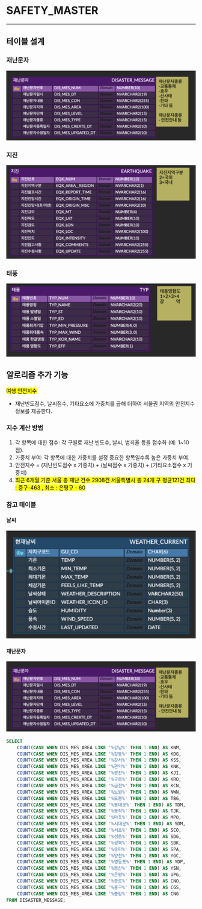# SAFETY_MASTER

----

## 테이블 설계

### 재난문자  
![재난문자.png](img%2F%EC%9E%AC%EB%82%9C%EB%AC%B8%EC%9E%90.png)

### 지진
![지진.png](img%2F%EC%A7%80%EC%A7%84.png)  

### 태풍  
![태풍.png](img%2F%ED%83%9C%ED%92%8D.png)  

## 알로리즘 추가 기능  
<mark>여행 안전지수</mark>
- 재난빈도점수, 날씨점수, 기타요소에 가중치를 곱해 더하여 서울권 지역의 안전지수 정보를 제공한다.

### 지수 계산 방법
1. 각 항목에 대한 점수: 각 구별로 재난 빈도수, 날씨, 범죄율 등을 점수화 (예: 1~10점).  
2. 가중치 부여: 각 항목에 대한 가중치를 설정 중요한 항목일수록 높은 가중치 부여.
3. 안전지수 = (재난빈도점수 x 가중치) + (날씨점수 x 가중치) + (기타요소점수 x 가중치)
4. <mark>최근 6개월 기준 서울 총 재난 건수 2908건 서울특별시 총 24개 구 평균121건   최다 : 중구-463 , 최소 : 은평구 - 60 </mark>


### 참고 테이블 

#### 날씨 
![날씨.png](img%2F%EB%82%A0%EC%94%A8.png)
 
#### 재난문자  
![재난문자.png](img%2F%EC%9E%AC%EB%82%9C%EB%AC%B8%EC%9E%90.png)  

```sql
SELECT
    COUNT(CASE WHEN DIS_MES_AREA LIKE '%강남%' THEN 1 END) AS KNM,
    COUNT(CASE WHEN DIS_MES_AREA LIKE '%강동%' THEN 1 END) AS KDG,
    COUNT(CASE WHEN DIS_MES_AREA LIKE '%강서%' THEN 1 END) AS KSS,
    COUNT(CASE WHEN DIS_MES_AREA LIKE '%관악%' THEN 1 END) AS KNK,
    COUNT(CASE WHEN DIS_MES_AREA LIKE '%광진%' THEN 1 END) AS KJI,
    COUNT(CASE WHEN DIS_MES_AREA LIKE '%구로%' THEN 1 END) AS KRO,
    COUNT(CASE WHEN DIS_MES_AREA LIKE '%금천%' THEN 1 END) AS KCN,
    COUNT(CASE WHEN DIS_MES_AREA LIKE '%노원%' THEN 1 END) AS NWN,
    COUNT(CASE WHEN DIS_MES_AREA LIKE '%도봉%' THEN 1 END) AS TBG,
    COUNT(CASE WHEN DIS_MES_AREA LIKE '%동대문%' THEN 1 END) AS TDM,
    COUNT(CASE WHEN DIS_MES_AREA LIKE '%동작%' THEN 1 END) AS TJK,
    COUNT(CASE WHEN DIS_MES_AREA LIKE '%마포%' THEN 1 END) AS MPO,
    COUNT(CASE WHEN DIS_MES_AREA LIKE '%서대문%' THEN 1 END) AS SDM,
    COUNT(CASE WHEN DIS_MES_AREA LIKE '%서초%' THEN 1 END) AS SCO,
    COUNT(CASE WHEN DIS_MES_AREA LIKE '%성동%' THEN 1 END) AS SDG,
    COUNT(CASE WHEN DIS_MES_AREA LIKE '%성북%' THEN 1 END) AS SBK,
    COUNT(CASE WHEN DIS_MES_AREA LIKE '%송파%' THEN 1 END) AS SPA,
    COUNT(CASE WHEN DIS_MES_AREA LIKE '%양천%' THEN 1 END) AS YGC,
    COUNT(CASE WHEN DIS_MES_AREA LIKE '%영등포%' THEN 1 END) AS YDP,
    COUNT(CASE WHEN DIS_MES_AREA LIKE '%용산%' THEN 1 END) AS YSN,
    COUNT(CASE WHEN DIS_MES_AREA LIKE '%은평%' THEN 1 END) AS UPG,
    COUNT(CASE WHEN DIS_MES_AREA LIKE '%종로%' THEN 1 END) AS CNO,
    COUNT(CASE WHEN DIS_MES_AREA LIKE '%중구%' THEN 1 END) AS CGS,
    COUNT(CASE WHEN DIS_MES_AREA LIKE '%중랑%' THEN 1 END) AS CNG
FROM DISASTER_MESSAGE;
```
